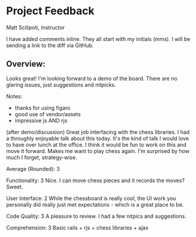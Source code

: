 # Project Feedback

Matt Scilipoti, Instructor

I have added comments inline.  They all start with my initials (mms).
I will be sending a link to the diff via GitHub.

## Overview:

Looks great!  I'm looking forward to a demo of the board.  There are no glaring issues, just suggestions and nitpicks.

Notes:
- thanks for using figaro
- good use of vendor/assets
- impressive js AND rjs

(after demo/discussion)
Great job interfacing with the chess libraries.  I had a throughly enjoyable talk about this today.  It's the kind of talk I would love to have over lunch at the office.  I think it would be fun to work on this and move it forward.  Makes me want to play chess again.  I'm surprised by how much I forget, strategy-wise.


Average (Rounded): 3

Functionality: 3
Nice. I can move chess pieces and it records the moves?  Sweet.

User Interface: 2
While the chessboard is really cool, the UI work you personally did really just met  expectations - which is a great place to be.

Code Quality: 3
A pleasure to review.  I had a few nitpics and suggestions.

Comprehension: 3
Basic rails + rjs + chess libraries + ajax
